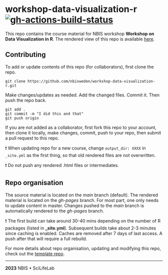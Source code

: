 # workshop-data-visualization-r [![gh-actions-build-status](https://github.com/royfrancis/workshop-template-rmd-ga/workflows/build/badge.svg)](https://github.com/NBISweden/workshop-data-visualization-r/actions?workflow=build)

This repo contains the course material for NBIS workshop **Workshop on Data Visualization in R**. The rendered view of this repo is available [here](https://nbisweden.github.io/workshop-data-visualization-r/).

## Contributing

To add or update contents of this repo (for collaborators), first clone the repo.

```
git clone https://github.com/nbisweden/workshop-data-visualization-r.git
```

Make changes/updates as needed. Add the changed files. Commit it. Then push the repo back.

```
git add .
git commit -m "I did this and that"
git push origin
```

If you are not added as a collaborator, first fork this repo to your account, then clone it locally, make changes, commit, push to your repo, then submit a pull request to this repo.

:exclamation: When updating repo for a new course, change `output_dir: XXXX` in `_site.yml` as the first thing, so that old rendered files are not overwritten.

:exclamation: Do not push any rendered .html files or intermediates.

## Repo organisation

The source material is located on the *main* branch (default). The rendered material is located on the *gh-pages* branch. For most part, one only needs to update content in master. Changes pushed to the *main* branch is automatically rendered to the *gh-pages* branch.

:exclamation: The first build can take around 30-40 mins depending on the number of R packages (listed in **_site.yml**). Subsequent builds take about 2-3 minutes since caching is enabled. Caches are removed after 7 days of last access. A push after that will require a full rebuild.

For more details about repo organisation, updating and modifying this repo, check out the [template repo](https://github.com/royfrancis/workshop-template-rmd-ga).



---

**2023** NBIS • SciLifeLab

